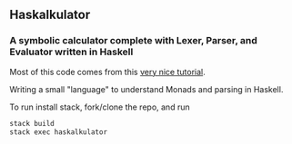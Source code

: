 ## Haskalkulator
### A symbolic calculator complete with Lexer, Parser, and Evaluator written in Haskell

Most of this code comes from this [very nice tutorial](https://www.schoolofhaskell.com/user/bartosz/basics-of-haskell/).

Writing a small "language" to understand Monads and parsing in Haskell.

To run install stack, fork/clone the repo, and run
```bash
stack build
stack exec haskalkulator
```